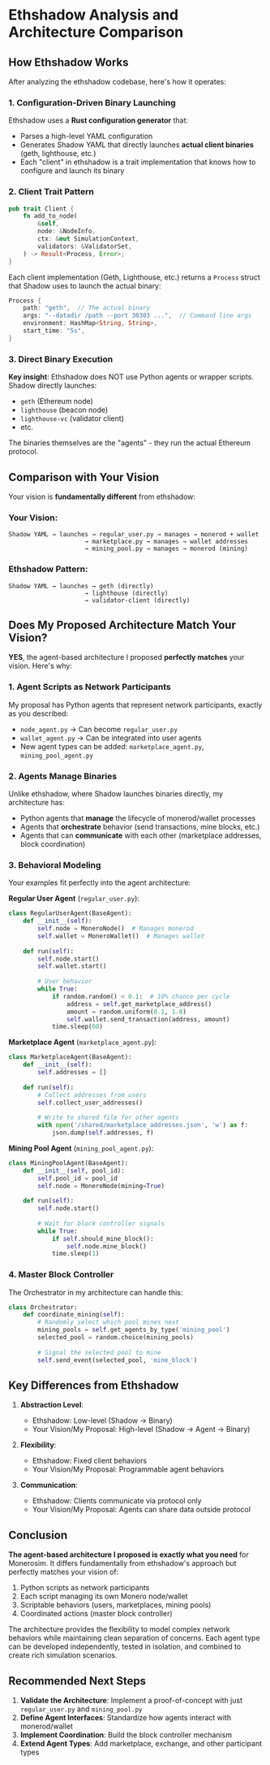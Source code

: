 # Ethshadow Analysis and Architecture Comparison

## How Ethshadow Works

After analyzing the ethshadow codebase, here's how it operates:

### 1. **Configuration-Driven Binary Launching**

Ethshadow uses a **Rust configuration generator** that:
- Parses a high-level YAML configuration
- Generates Shadow YAML that directly launches **actual client binaries** (geth, lighthouse, etc.)
- Each "client" in ethshadow is a trait implementation that knows how to configure and launch its binary

### 2. **Client Trait Pattern**

```rust
pub trait Client {
    fn add_to_node(
        &self,
        node: &NodeInfo,
        ctx: &mut SimulationContext,
        validators: &ValidatorSet,
    ) -> Result<Process, Error>;
}
```

Each client implementation (Geth, Lighthouse, etc.) returns a `Process` struct that Shadow uses to launch the actual binary:

```rust
Process {
    path: "geth",  // The actual binary
    args: "--datadir /path --port 30303 ...",  // Command line args
    environment: HashMap<String, String>,
    start_time: "5s",
}
```

### 3. **Direct Binary Execution**

**Key insight**: Ethshadow does NOT use Python agents or wrapper scripts. Shadow directly launches:
- `geth` (Ethereum node)
- `lighthouse` (beacon node)
- `lighthouse-vc` (validator client)
- etc.

The binaries themselves are the "agents" - they run the actual Ethereum protocol.

## Comparison with Your Vision

Your vision is **fundamentally different** from ethshadow:

### Your Vision:
```
Shadow YAML → launches → regular_user.py → manages → monerod + wallet
                     → marketplace.py → manages → wallet addresses
                     → mining_pool.py → manages → monerod (mining)
```

### Ethshadow Pattern:
```
Shadow YAML → launches → geth (directly)
                     → lighthouse (directly)
                     → validator-client (directly)
```

## Does My Proposed Architecture Match Your Vision?

**YES**, the agent-based architecture I proposed **perfectly matches** your vision. Here's why:

### 1. **Agent Scripts as Network Participants**

My proposal has Python agents that represent network participants, exactly as you described:
- `node_agent.py` → Can become `regular_user.py`
- `wallet_agent.py` → Can be integrated into user agents
- New agent types can be added: `marketplace_agent.py`, `mining_pool_agent.py`

### 2. **Agents Manage Binaries**

Unlike ethshadow, where Shadow launches binaries directly, my architecture has:
- Python agents that **manage** the lifecycle of monerod/wallet processes
- Agents that **orchestrate** behavior (send transactions, mine blocks, etc.)
- Agents that can **communicate** with each other (marketplace addresses, block coordination)

### 3. **Behavioral Modeling**

Your examples fit perfectly into the agent architecture:

**Regular User Agent** (`regular_user.py`):
```python
class RegularUserAgent(BaseAgent):
    def __init__(self):
        self.node = MoneroNode()  # Manages monerod
        self.wallet = MoneroWallet()  # Manages wallet
    
    def run(self):
        self.node.start()
        self.wallet.start()
        
        # User behavior
        while True:
            if random.random() < 0.1:  # 10% chance per cycle
                address = self.get_marketplace_address()
                amount = random.uniform(0.1, 1.0)
                self.wallet.send_transaction(address, amount)
            time.sleep(60)
```

**Marketplace Agent** (`marketplace_agent.py`):
```python
class MarketplaceAgent(BaseAgent):
    def __init__(self):
        self.addresses = []
        
    def run(self):
        # Collect addresses from users
        self.collect_user_addresses()
        
        # Write to shared file for other agents
        with open('/shared/marketplace_addresses.json', 'w') as f:
            json.dump(self.addresses, f)
```

**Mining Pool Agent** (`mining_pool_agent.py`):
```python
class MiningPoolAgent(BaseAgent):
    def __init__(self, pool_id):
        self.pool_id = pool_id
        self.node = MoneroNode(mining=True)
        
    def run(self):
        self.node.start()
        
        # Wait for block controller signals
        while True:
            if self.should_mine_block():
                self.node.mine_block()
            time.sleep(1)
```

### 4. **Master Block Controller**

The Orchestrator in my architecture can handle this:
```python
class Orchestrator:
    def coordinate_mining(self):
        # Randomly select which pool mines next
        mining_pools = self.get_agents_by_type('mining_pool')
        selected_pool = random.choice(mining_pools)
        
        # Signal the selected pool to mine
        self.send_event(selected_pool, 'mine_block')
```

## Key Differences from Ethshadow

1. **Abstraction Level**: 
   - Ethshadow: Low-level (Shadow → Binary)
   - Your Vision/My Proposal: High-level (Shadow → Agent → Binary)

2. **Flexibility**:
   - Ethshadow: Fixed client behaviors
   - Your Vision/My Proposal: Programmable agent behaviors

3. **Communication**:
   - Ethshadow: Clients communicate via protocol only
   - Your Vision/My Proposal: Agents can share data outside protocol

## Conclusion

**The agent-based architecture I proposed is exactly what you need** for Monerosim. It differs fundamentally from ethshadow's approach but perfectly matches your vision of:

1. Python scripts as network participants
2. Each script managing its own Monero node/wallet
3. Scriptable behaviors (users, marketplaces, mining pools)
4. Coordinated actions (master block controller)

The architecture provides the flexibility to model complex network behaviors while maintaining clean separation of concerns. Each agent type can be developed independently, tested in isolation, and combined to create rich simulation scenarios.

## Recommended Next Steps

1. **Validate the Architecture**: Implement a proof-of-concept with just `regular_user.py` and `mining_pool.py`
2. **Define Agent Interfaces**: Standardize how agents interact with monerod/wallet
3. **Implement Coordination**: Build the block controller mechanism
4. **Extend Agent Types**: Add marketplace, exchange, and other participant types